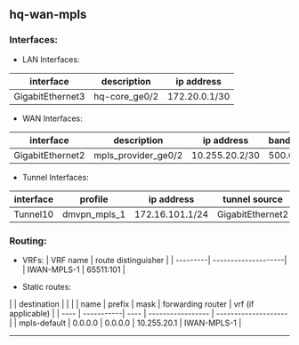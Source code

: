 ## hq-wan-mpls

### Interfaces:

* LAN Interfaces:

| interface     | description  | ip address   |
| ------------- | -------------| ------------ |
| GigabitEthernet3 | hq-core_ge0/2 |  172.20.0.1/30 |

* WAN Interfaces:

| interface     | description  | ip address   | bandwidth |
| ------------- | -------------| ------------ |---------- |
| GigabitEthernet2 | mpls_provider_ge0/2 | 10.255.20.2/30 | 500.0 |

* Tunnel Interfaces:

| interface     | profile      | ip address   | tunnel source |
| ------------- | -------------| ------------ | ------------- |
| Tunnel10 | dmvpn_mpls_1 | 172.16.101.1/24 | GigabitEthernet2 |

### Routing:

* VRFs:
| VRF name | route distinguisher |
| ---------| --------------------|
| IWAN-MPLS-1 |  65511:101 | 

* Static routes:

|      | destination        |                   |                     |
| name | prefix     | mask  | forwarding router | vrf (if applicable) |
| ---- | -----------| ----  | ----------------- | --------------------|
| mpls-default | 0.0.0.0 | 0.0.0.0 | 10.255.20.1 | IWAN-MPLS-1 |
 

_________________________________________________________________